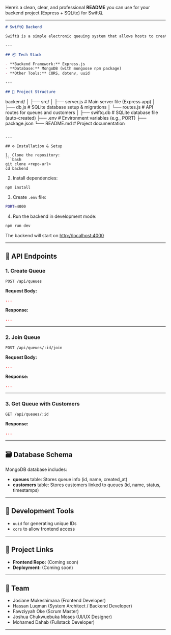Here’s a clean, clear, and professional **README** you can use for your backend project (Express + SQLite) for SwiftQ.

---

```markdown
# SwiftQ Backend

SwiftQ is a simple electronic queuing system that allows hosts to create and manage queues, and enables customers to join queues using a code. This backend provides a RESTful API built with **Express.js** and **SQLite** to handle queue management, customer tracking, and queue data storage.

---

## 📦 Tech Stack

- **Backend Framework:** Express.js
- **Database:** MongoDB (with mongoose npm package)
- **Other Tools:** CORS, dotenv, uuid

---

## 📂 Project Structure

```

backend/
│
├── src/
│   ├── server.js       # Main server file (Express app)
│   ├── db.js           # SQLite database setup & migrations
│   └── routes.js       # API routes for queues and customers
│
├── swiftq.db           # SQLite database file (auto-created)
├── .env                # Environment variables (e.g., PORT)
├── package.json
└── README.md           # Project documentation

````

---

## ⚙️ Installation & Setup

1. Clone the repository:
```bash
git clone <repo-url>
cd backend
````

2. Install dependencies:

```bash
npm install
```

3. Create `.env` file:

```bash
PORT=4000
```

4. Run the backend in development mode:

```bash
npm run dev
```

The backend will start on [http://localhost:4000](http://localhost:4000)

---

## 📡 API Endpoints

### 1. **Create Queue**

`POST /api/queues`

**Request Body:**

```json
...
```

**Response:**

```json
...
```

---

### 2. **Join Queue**

`POST /api/queues/:id/join`

**Request Body:**

```json
...
```

**Response:**

```json
...
```

---

### 3. **Get Queue with Customers**

`GET /api/queues/:id`

**Response:**

```json
...
```

---

## 🗃️ Database Schema

MongoDB database includes:

* **queues** table: Stores queue info (id, name, created\_at)
* **customers** table: Stores customers linked to queues (id, name, status, timestamps)

---

## 🚀 Development Tools

* `uuid` for generating unique IDs
* `cors` to allow frontend access

---

## 🔗 Project Links

* **Frontend Repo:** (Coming soon)
* **Deployment:** (Coming soon)

---

## 👥 Team

* Josiane Mukeshimana (Frontend Developer)
* Hassan Luqman (System Architect / Backend Developer)
* Fawziyyah Oke (Scrum Master)
* Joshua Chukwuebuka Moses (UI/UX Designer)
* Mohamed Dahab (Fullstack Developer)

---
